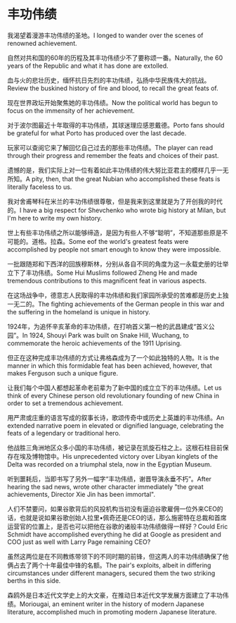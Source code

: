 # 丰功伟绩

<p><span class="chinese">我渴望着漫游丰功伟绩的圣地。</span><span class="english">I longed to wander over the scenes of renowned achievement.</span></p>

<p><span class="chinese">自然对共和国的60年的历程及其丰功伟绩少不了要称颂一番。</span><span class="english">Naturally, the 60 years of the Republic and what it has done are extolled.</span></p>

<p><span class="chinese">血与火的悲壮历史，缅怀抗日先烈的丰功伟绩，弘扬中华民族伟大的抗战。</span><span class="english">Review the buskined history of fire and blood, to recall the great feats of.</span></p>

<p><span class="chinese">现在世界政坛开始聚焦她的丰功伟绩。</span><span class="english">Now the political world has begun to focus on the immensity of her achievement.</span></p>

<p><span class="chinese">对于波尔图最近十年取得的丰功伟绩，其球迷理应感恩戴德。</span><span class="english">Porto fans should be grateful for what Porto has produced over the last decade.</span></p>

<p><span class="chinese">玩家可以查阅它来了解回忆自己过去的那些丰功伟绩。</span><span class="english">The player can read through their progress and remember the feats and choices of their past.</span></p>

<p><span class="chinese">遗憾的是，我们实际上对一位有着如此丰功伟绩的伟大努比亚君主的模样几乎一无所知。</span><span class="english">A pity, then, that the great Nubian who accomplished these feats is literally faceless to us.</span></p>

<p><span class="chinese">我对舍甫琴科在米兰的丰功伟绩很尊敬，但是我来到这里就是为了开创我的时代的。</span><span class="english">I have a big respect for Shevchenko who wrote big history at Milan, but I'm here to write my own history.</span></p>

<p><span class="chinese">世上有些丰功伟绩之所以能够缔造，是因为有些人不够“聪明”，不知道那些原是不可能的。道格。拉森。</span><span class="english">Some eof the world's greatest feats were accomplished by people not smart enough to know they were impossible.</span></p>

<p><span class="chinese">一批跟随郑和下西洋的回族穆斯林，分别从各自不同的角度为这一永载史册的壮举立下了丰功伟绩。</span><span class="english">Some Hui Muslims followed Zheng He and made tremendous contributions to this magnificent feat in various aspects.</span></p>

<p><span class="chinese">在这场战争中，德意志人民取得的丰功伟绩和我们家园所承受的苦难都是历史上独一无二的。</span><span class="english">The fighting achievements of the German people in this war and the suffering in the homeland is unique in history.</span></p>

<p><span class="chinese">1924年，为追怀辛亥革命的丰功伟绩，在打响首义第一枪的武昌建成“首义公园”。</span><span class="english">In 1924, Shouyi Park was built on Snake Hill, Wuchang, to commemorate the heroic achievements of the 1911 Uprising.</span></p>

<p><span class="chinese">但正在这种完成丰功伟绩的方式让弗格森成为了一个如此独特的人物。</span><span class="english">It is the manner in which this formidable feat has been achieved, however, that makes Ferguson such a unique figure.</span></p>

<p><span class="chinese">让我们每个中国人都想起革命老前辈为了新中国的成立立下的丰功伟绩。</span><span class="english">Let us think of every Chinese person old revolutionary founding of new China in order to set a tremendous achievement.</span></p>

<p><span class="chinese">用严肃或庄重的语言写成的叙事长诗，歌颂传奇中或历史上英雄的丰功伟绩。</span><span class="english">An extended narrative poem in elevated or dignified language, celebrating the feats of a legendary or traditional hero.</span></p>

<p><span class="chinese">他战胜三角洲地区众多小国的丰功伟绩，被记录在凯旋石柱之上。这根石柱目前保存在埃及博物馆中。</span><span class="english">His unprecedented victory over Libyan kinglets of the Delta was recorded on a triumphal stela, now in the Egyptian Museum.</span></p>

<p><span class="chinese">听到噩耗后，当即书写了另外一幅字“丰功伟绩，谢晋导演永垂不朽”。</span><span class="english">After hearing the sad news, wrote other character immediately "the great achievements, Director Xie Jin has been immortal".</span></p>

<p><span class="chinese">人们不禁要问，如果谷歌背后的风投机构当初没有逼迫谷歌雇佣一位外来CEO的话，也就是说如果谷歌创始人拉里•佩奇还是CEO的话，那么施密特在总裁和首席运营官的位置上，是否也可以把他在谷歌的诸般丰功伟绩做得一样好？</span><span class="english">Could Eric Schmidt have accomplished everything he did at Google as president and COO just as well with Larry Page remaining CEO?</span></p>

<p><span class="chinese">虽然这两位是在不同教练带领下的不同时期的前锋，但这两人的丰功伟绩确保了他俩占去了两个十年最佳中锋的名额。</span><span class="english">The pair's exploits, albeit in differing circumstances under different managers, secured them the two striking berths in this side.</span></p>

<p><span class="chinese">森鸥外是日本近代文学史上的大文豪，在推动日本近代文学发展方面建立了丰功伟绩。</span><span class="english">Moriougai, an eminent writer in the history of modern Japanese literature, accomplished much in promoting modern Japanese literature.</span></p>

